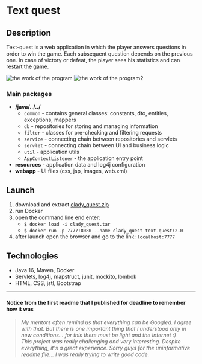 # Text quest
## Description
Text-quest is a web application in which the player answers questions in order to win the game.
Each subsequent question depends on the previous one. In case of victory or defeat, the player sees his 
statistics and can restart the game.

![the work of the program](https://i.imgur.com/Znjd4CK.png)
![the work of the program2](https://i.imgur.com/Z6qlHou.png)
### Main packages
* **/java/../../**
  - ```common``` - contains general classes: constants, dto, entities, exceptions, mappers
  - ```db``` - repositories for storing and managing information
  - ```filter``` - classes for pre-checking and filtering requests
  - ```service``` - connecting chain between repositories and servlets
  - ```servlet``` - connecting chain between UI and business logic
  - ```util``` - application utils
  - ```AppContextListener``` - the application entry point
* **resources** - application data and log4j configuration
* **webapp** - UI files (css, jsp, images, web.xml)
## Launch
1. download and extract [clady_quest.zip](https://drive.google.com/file/d/1DZPT5nKUwSwvZ1-2bgrLXf1rfEssonF_/view?usp=sharing)
2. run Docker
3. open the command line end enter: 
   * ```$ docker load -i clady_quest.tar```
   * ```$ docker run -p 7777:8080 --name clady_quest text-quest:2.0```
4. after launch open the browser and go to the link: ```localhost:7777```
## Technologies
* Java 16, Maven, Docker
* Servlets, log4j, mapstruct, junit, mockito, lombok
* HTML, CSS, jstl, Bootstrap
***
#### Notice from the first readme that I published for deadline to remember how it was
> _My mentors often remind us that everything can be Googled. I agree with that. But there is one important 
thing that I understood only in new conditions... for this there must be light and the Internet :)_     
_This project was really challenging and very interesting. Despite everything, it's a great experience. 
Sorry guys for the uninformative readme file... I was really trying to write good code._
